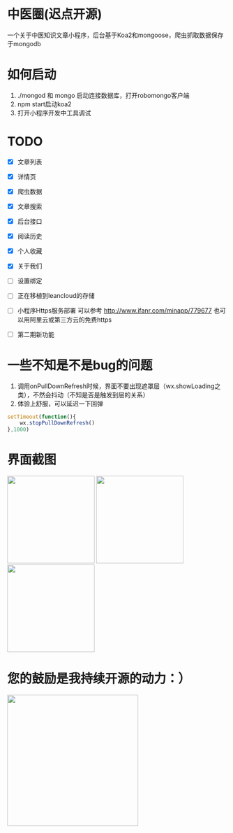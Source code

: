 # 中医圈(迟点开源)
一个关于中医知识文章小程序，后台基于Koa2和mongoose，爬虫抓取数据保存于mongodb


# 如何启动
1. ./mongod 和 mongo 启动连接数据库，打开robomongo客户端
2. npm start启动koa2
3. 打开小程序开发中工具调试


# TODO
- [x] 文章列表
- [x] 详情页
- [x] 爬虫数据
- [x] 文章搜索
- [x] 后台接口
- [x] 阅读历史
- [x] 个人收藏
- [x] 关于我们
- [ ] 设置绑定
- [ ] 正在移植到leancloud的存储
- [ ] 小程序Https服务部署 可以参考 http://www.ifanr.com/minapp/779677 也可以用阿里云或第三方云的免费https
- [ ] 第二期新功能


# 一些不知是不是bug的问题
1. 调用onPullDownRefresh时候，界面不要出现遮罩层（wx.showLoading之类），不然会抖动（不知是否是触发到层的关系）
2. 体验上舒服，可以延迟一下回弹
```js
setTimeout(function(){
    wx.stopPullDownRefresh()
},1000)
```

# 界面截图
<img src="https://github.com/monw3c/zyq/blob/master/pic/4.pic.jpg" width="200"> <img src="https://github.com/monw3c/zyq/blob/master/pic/5.pic.jpg" width="200"> <img src="https://github.com/monw3c/zyq/blob/master/pic/6.pic.jpg" width="200">

# 您的鼓励是我持续开源的动力：）
<img src="https://github.com/monw3c/angularjs_pingan/blob/master/images/3.pic.jpg" width="300">
